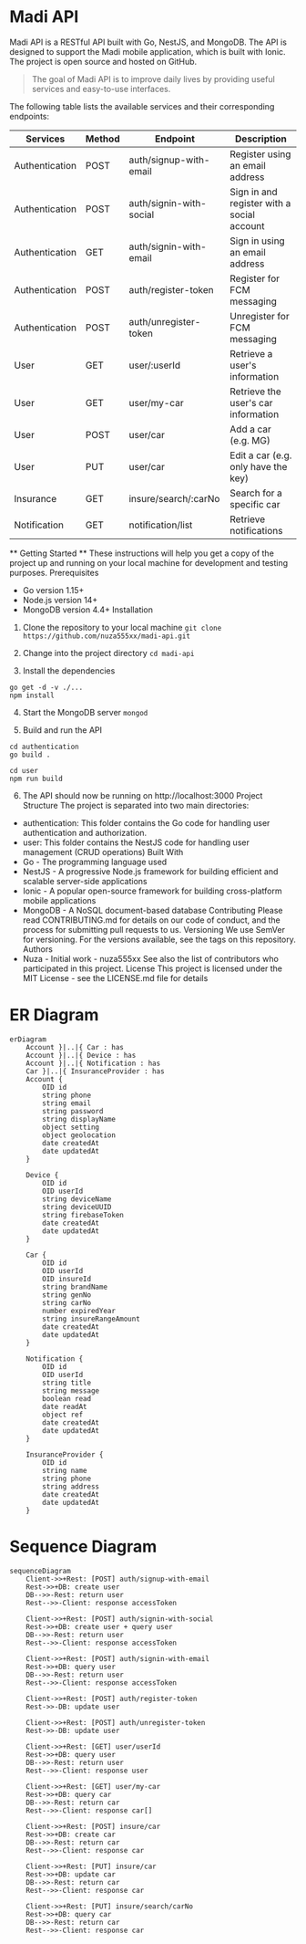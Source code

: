 # Madi API
Madi API is a RESTful API built with Go, NestJS, and MongoDB. The API is designed to support the Madi mobile application, which is built with Ionic. The project is open source and hosted on GitHub.

> The goal of Madi API is to improve daily lives by providing useful services and easy-to-use interfaces.

The following table lists the available services and their corresponding endpoints:

| Services | Method	| Endpoint	| Description   |
| -------- | ------ | --------- |  ----------   |
| Authentication |	POST |  auth/signup-with-email	| Register using an email address               |
| Authentication |	POST |  auth/signin-with-social	| Sign in and register with a social account    |
| Authentication |	GET	 |  auth/signin-with-email	| Sign in using an email address                |
| Authentication |	POST |  auth/register-token	    | Register for FCM messaging                    |
| Authentication |	POST |  auth/unregister-token	| Unregister for FCM messaging                  |
| User           |  GET	 |  user/:userId	        | Retrieve a user's information                 |
| User           |  GET	 |  user/my-car	            | Retrieve the user's car information           |
| User           |  POST |  user/car	            | Add a car (e.g. MG)                           |
| User           |  PUT	 |  user/car	            | Edit a car (e.g. only have the key)           |
| Insurance      |	GET	 |  insure/search/:carNo	| Search for a specific car                     |
| Notification   |	GET	 |  notification/list	    | Retrieve notifications                        |

** Getting Started **
These instructions will help you get a copy of the project up and running on your local machine for development and testing purposes.
Prerequisites
* Go version 1.15+
* Node.js version 14+
* MongoDB version 4.4+
Installation
1. Clone the repository to your local machine
``` git clone https://github.com/nuza555xx/madi-api.git ```

2. Change into the project directory
``` cd madi-api ```

3. Install the dependencies
```
go get -d -v ./... 
npm install 
```

4. Start the MongoDB server
``` mongod ```

5. Build and run the API
``` 
cd authentication
go build .

cd user
npm run build

```
6. The API should now be running on http://localhost:3000
Project Structure
The project is separated into two main directories:
* authentication: This folder contains the Go code for handling user authentication and authorization.
* user: This folder contains the NestJS code for handling user management (CRUD operations)
Built With
* Go - The programming language used
* NestJS - A progressive Node.js framework for building efficient and scalable server-side applications
* Ionic - A popular open-source framework for building cross-platform mobile applications
* MongoDB - A NoSQL document-based database
Contributing
Please read CONTRIBUTING.md for details on our code of conduct, and the process for submitting pull requests to us.
Versioning
We use SemVer for versioning. For the versions available, see the tags on this repository.
Authors
* Nuza - Initial work - nuza555xx
See also the list of contributors who participated in this project.
License
This project is licensed under the MIT License - see the LICENSE.md file for details
# ER Diagram

``` mermaid
erDiagram
    Account }|..|{ Car : has
    Account }|..|{ Device : has
    Account }|..|{ Notification : has
    Car }|..|{ InsuranceProvider : has
    Account {
        OID id
        string phone
        string email
        string password
        string displayName
        object setting
        object geolocation
        date createdAt
        date updatedAt
    }

    Device {
        OID id
        OID userId
        string deviceName
        string deviceUUID
        string firebaseToken
        date createdAt
        date updatedAt
    }

    Car {
        OID id
        OID userId
        OID insureId
        string brandName
        string genNo
        string carNo
        number expiredYear
        string insureRangeAmount
        date createdAt
        date updatedAt
    }

    Notification {
        OID id
        OID userId
        string title
        string message
        boolean read
        date readAt
        object ref
        date createdAt
        date updatedAt
    }

    InsuranceProvider {
        OID id 
        string name
        string phone
        string address
        date createdAt
        date updatedAt
    }

```
# Sequence Diagram

```mermaid
sequenceDiagram
    Client->>+Rest: [POST] auth/signup-with-email
    Rest->>+DB: create user
    DB-->>-Rest: return user
    Rest-->>-Client: response accessToken
    
    Client->>+Rest: [POST] auth/signin-with-social
    Rest->>+DB: create user + query user
    DB-->>-Rest: return user
    Rest-->>-Client: response accessToken

    Client->>+Rest: [POST] auth/signin-with-email
    Rest->>+DB: query user
    DB-->>-Rest: return user
    Rest-->>-Client: response accessToken
    
    Client->>+Rest: [POST] auth/register-token
    Rest->>-DB: update user

    Client->>+Rest: [POST] auth/unregister-token
    Rest->>-DB: update user

    Client->>+Rest: [GET] user/userId
    Rest->>+DB: query user
    DB-->>-Rest: return user
    Rest-->>-Client: response user

    Client->>+Rest: [GET] user/my-car
    Rest->>+DB: query car
    DB-->>-Rest: return car
    Rest-->>-Client: response car[]

    Client->>+Rest: [POST] insure/car
    Rest->>+DB: create car
    DB-->>-Rest: return car
    Rest-->>-Client: response car

    Client->>+Rest: [PUT] insure/car
    Rest->>+DB: update car
    DB-->>-Rest: return car
    Rest-->>-Client: response car

    Client->>+Rest: [PUT] insure/search/carNo
    Rest->>+DB: query car
    DB-->>-Rest: return car
    Rest-->>-Client: response car

```





